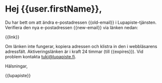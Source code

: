 # Hej {{user.firstName}},

Du har bett om att &auml;ndra e-postadressen {{old-email}} i Lupapiste-tj&auml;nsten. Verifiera den nya e-postadressen {{new-email}} via l&auml;nken nedan:

{{link}}

Om l&auml;nken inte fungerar, kopiera adressen och klistra in den i webbl&auml;sarens adressf&auml;lt. Aktiveringsl&auml;nken &auml;r i kraft 24 timmar (till {{expires}}). Vid problem kontakta tuki@lupapiste.fi.

Hälsningar,

{{lupapiste}}
